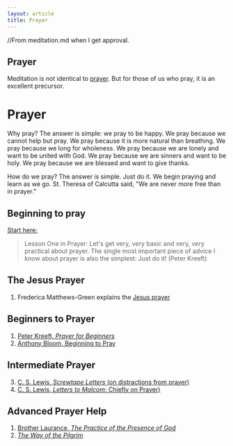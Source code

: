 ```yaml
---
layout: article
title: Prayer
---
```


//From meditation.md when I get approval.

## Prayer ##
Meditation is not identical to [prayer](/fun/prayer). But for those of us who pray, it is an excellent precursor. 


# Prayer  #

Why pray? The answer is simple: we pray to be happy. We pray because we cannot help but pray. We pray because it is more natural than breathing. We pray because we long for wholeness. We pray because we are lonely and want to be united with God. We pray because we are sinners and want to be holy. We pray because we are blessed and want to give thanks. 

How do we pray? The answer is simple. Just do it. We begin praying and learn as we go. St. Theresa of Calcutta said, "We are never more free than in prayer."


## Beginning to pray ##

[Start here:](http://www.peterkreeft.com/topics/lesson-one.htm)

>Lesson One in Prayer: Let's get very, very basic and very, very practical about prayer. The single most important piece of advice I know about prayer is also the simplest:   Just do it! (Peter Kreeft)

## The Jesus Prayer  ##
1. Frederica Matthews-Green explains the [Jesus prayer](https://www.youtube.com/watch?v=tIn2QDkr1lU)

## Beginners to Prayer ##
1. [Peter Kreeft, *Prayer for Beginners*](http://amzn.to/1NzULMT)
2. [Anthony Bloom, Beginning to Pray](http://amzn.to/1ONh4Sv)

## Intermediate Prayer  ##
3. [C. S. Lewis, *Screwtape Letters* (on distractions from prayer)](http://amzn.to/1NOBi1o)
4. [C. S. Lewis, *Letters to Malcom*: Chiefly on Prayer)](http://amzn.to/1ONh3hu)

## Advanced Prayer Help ##
1. [Brother Laurance, *The Practice of the Presence of God*](http://amzn.to/1ONgWCC)
2. [*The Way of the Pilgrim*](http://amzn.to/1m3UsUv)